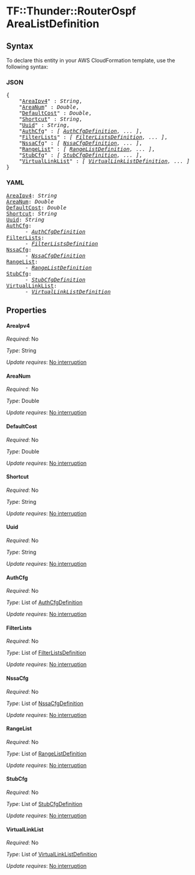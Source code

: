 # TF::Thunder::RouterOspf AreaListDefinition

## Syntax

To declare this entity in your AWS CloudFormation template, use the following syntax:

### JSON

<pre>
{
    "<a href="#areaipv4" title="AreaIpv4">AreaIpv4</a>" : <i>String</i>,
    "<a href="#areanum" title="AreaNum">AreaNum</a>" : <i>Double</i>,
    "<a href="#defaultcost" title="DefaultCost">DefaultCost</a>" : <i>Double</i>,
    "<a href="#shortcut" title="Shortcut">Shortcut</a>" : <i>String</i>,
    "<a href="#uuid" title="Uuid">Uuid</a>" : <i>String</i>,
    "<a href="#authcfg" title="AuthCfg">AuthCfg</a>" : <i>[ <a href="authcfgdefinition.md">AuthCfgDefinition</a>, ... ]</i>,
    "<a href="#filterlists" title="FilterLists">FilterLists</a>" : <i>[ <a href="filterlistsdefinition.md">FilterListsDefinition</a>, ... ]</i>,
    "<a href="#nssacfg" title="NssaCfg">NssaCfg</a>" : <i>[ <a href="nssacfgdefinition.md">NssaCfgDefinition</a>, ... ]</i>,
    "<a href="#rangelist" title="RangeList">RangeList</a>" : <i>[ <a href="rangelistdefinition.md">RangeListDefinition</a>, ... ]</i>,
    "<a href="#stubcfg" title="StubCfg">StubCfg</a>" : <i>[ <a href="stubcfgdefinition.md">StubCfgDefinition</a>, ... ]</i>,
    "<a href="#virtuallinklist" title="VirtualLinkList">VirtualLinkList</a>" : <i>[ <a href="virtuallinklistdefinition.md">VirtualLinkListDefinition</a>, ... ]</i>
}
</pre>

### YAML

<pre>
<a href="#areaipv4" title="AreaIpv4">AreaIpv4</a>: <i>String</i>
<a href="#areanum" title="AreaNum">AreaNum</a>: <i>Double</i>
<a href="#defaultcost" title="DefaultCost">DefaultCost</a>: <i>Double</i>
<a href="#shortcut" title="Shortcut">Shortcut</a>: <i>String</i>
<a href="#uuid" title="Uuid">Uuid</a>: <i>String</i>
<a href="#authcfg" title="AuthCfg">AuthCfg</a>: <i>
      - <a href="authcfgdefinition.md">AuthCfgDefinition</a></i>
<a href="#filterlists" title="FilterLists">FilterLists</a>: <i>
      - <a href="filterlistsdefinition.md">FilterListsDefinition</a></i>
<a href="#nssacfg" title="NssaCfg">NssaCfg</a>: <i>
      - <a href="nssacfgdefinition.md">NssaCfgDefinition</a></i>
<a href="#rangelist" title="RangeList">RangeList</a>: <i>
      - <a href="rangelistdefinition.md">RangeListDefinition</a></i>
<a href="#stubcfg" title="StubCfg">StubCfg</a>: <i>
      - <a href="stubcfgdefinition.md">StubCfgDefinition</a></i>
<a href="#virtuallinklist" title="VirtualLinkList">VirtualLinkList</a>: <i>
      - <a href="virtuallinklistdefinition.md">VirtualLinkListDefinition</a></i>
</pre>

## Properties

#### AreaIpv4

_Required_: No

_Type_: String

_Update requires_: [No interruption](https://docs.aws.amazon.com/AWSCloudFormation/latest/UserGuide/using-cfn-updating-stacks-update-behaviors.html#update-no-interrupt)

#### AreaNum

_Required_: No

_Type_: Double

_Update requires_: [No interruption](https://docs.aws.amazon.com/AWSCloudFormation/latest/UserGuide/using-cfn-updating-stacks-update-behaviors.html#update-no-interrupt)

#### DefaultCost

_Required_: No

_Type_: Double

_Update requires_: [No interruption](https://docs.aws.amazon.com/AWSCloudFormation/latest/UserGuide/using-cfn-updating-stacks-update-behaviors.html#update-no-interrupt)

#### Shortcut

_Required_: No

_Type_: String

_Update requires_: [No interruption](https://docs.aws.amazon.com/AWSCloudFormation/latest/UserGuide/using-cfn-updating-stacks-update-behaviors.html#update-no-interrupt)

#### Uuid

_Required_: No

_Type_: String

_Update requires_: [No interruption](https://docs.aws.amazon.com/AWSCloudFormation/latest/UserGuide/using-cfn-updating-stacks-update-behaviors.html#update-no-interrupt)

#### AuthCfg

_Required_: No

_Type_: List of <a href="authcfgdefinition.md">AuthCfgDefinition</a>

_Update requires_: [No interruption](https://docs.aws.amazon.com/AWSCloudFormation/latest/UserGuide/using-cfn-updating-stacks-update-behaviors.html#update-no-interrupt)

#### FilterLists

_Required_: No

_Type_: List of <a href="filterlistsdefinition.md">FilterListsDefinition</a>

_Update requires_: [No interruption](https://docs.aws.amazon.com/AWSCloudFormation/latest/UserGuide/using-cfn-updating-stacks-update-behaviors.html#update-no-interrupt)

#### NssaCfg

_Required_: No

_Type_: List of <a href="nssacfgdefinition.md">NssaCfgDefinition</a>

_Update requires_: [No interruption](https://docs.aws.amazon.com/AWSCloudFormation/latest/UserGuide/using-cfn-updating-stacks-update-behaviors.html#update-no-interrupt)

#### RangeList

_Required_: No

_Type_: List of <a href="rangelistdefinition.md">RangeListDefinition</a>

_Update requires_: [No interruption](https://docs.aws.amazon.com/AWSCloudFormation/latest/UserGuide/using-cfn-updating-stacks-update-behaviors.html#update-no-interrupt)

#### StubCfg

_Required_: No

_Type_: List of <a href="stubcfgdefinition.md">StubCfgDefinition</a>

_Update requires_: [No interruption](https://docs.aws.amazon.com/AWSCloudFormation/latest/UserGuide/using-cfn-updating-stacks-update-behaviors.html#update-no-interrupt)

#### VirtualLinkList

_Required_: No

_Type_: List of <a href="virtuallinklistdefinition.md">VirtualLinkListDefinition</a>

_Update requires_: [No interruption](https://docs.aws.amazon.com/AWSCloudFormation/latest/UserGuide/using-cfn-updating-stacks-update-behaviors.html#update-no-interrupt)


